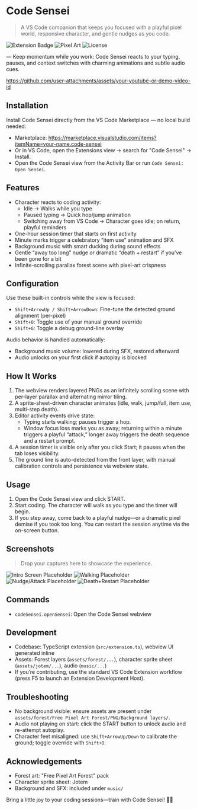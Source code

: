 # Code Sensei

> A VS Code companion that keeps you focused with a playful pixel world, responsive character, and gentle nudges as you code.

![Extension Badge](https://img.shields.io/badge/VS%20Code-Extension-1f6feb?logo=visualstudiocode&logoColor=white)
![Pixel Art](https://img.shields.io/badge/Pixel-Art-8A2BE2)
![License](https://img.shields.io/badge/License-MIT-green)

— Keep momentum while you work: Code Sensei reacts to your typing, pauses, and context switches with charming animations and subtle audio cues.

https://github.com/user-attachments/assets/your-youtube-or-demo-video-id

## Installation

Install Code Sensei directly from the VS Code Marketplace — no local build needed:

- Marketplace: https://marketplace.visualstudio.com/items?itemName=your-name.code-sensei
- Or in VS Code, open the Extensions view → search for "Code Sensei" → Install.
- Open the Code Sensei view from the Activity Bar or run `Code Sensei: Open Sensei`.

## Features

- Character reacts to coding activity:
	- Idle → Walks while you type
	- Paused typing → Quick hop/jump animation
	- Switching away from VS Code → Character goes idle; on return, playful reminders
- One-hour session timer that starts on first activity
- Minute marks trigger a celebratory “item use” animation and SFX
- Background music with smart ducking during sound effects
- Gentle “away too long” nudge or dramatic “death + restart” if you’ve been gone for a bit
- Infinite-scrolling parallax forest scene with pixel-art crispness

## Configuration

Use these built-in controls while the view is focused:

- `Shift+ArrowUp / Shift+ArrowDown`: Fine-tune the detected ground alignment (per-pixel)
- `Shift+O`: Toggle use of your manual ground override
- `Shift+G`: Toggle a debug ground-line overlay

Audio behavior is handled automatically:

- Background music volume: lowered during SFX, restored afterward
- Audio unlocks on your first click if autoplay is blocked

## How It Works

1. The webview renders layered PNGs as an infinitely scrolling scene with per-layer parallax and alternating mirror tiling.
2. A sprite-sheet–driven character animates (idle, walk, jump/fall, item use, multi-step death).
3. Editor activity events drive state:
	 - Typing starts walking; pauses trigger a hop.
	 - Window focus loss marks you as away; returning within a minute triggers a playful “attack,” longer away triggers the death sequence and a restart prompt.
4. A session timer is visible only after you click Start; it pauses when the tab loses visibility.
5. The ground line is auto-detected from the front layer, with manual calibration controls and persistence via webview state.

## Usage

1. Open the Code Sensei view and click START.
2. Start coding. The character will walk as you type and the timer will begin.
3. If you step away, come back to a playful nudge—or a dramatic pixel demise if you took too long. You can restart the session anytime via the on-screen button.

## Screenshots

> Drop your captures here to showcase the experience.

![Intro Screen Placeholder](https://via.placeholder.com/1200x650?text=Intro+Screen+%E2%80%94+Code+Sensei)
![Walking Placeholder](https://via.placeholder.com/1200x650?text=Typing+%E2%86%92+Walking+Animation)
![Nudge/Attack Placeholder](https://via.placeholder.com/1200x650?text=Return+Nudge+%28Attack%29)
![Death+Restart Placeholder](https://via.placeholder.com/1200x650?text=Death+Sequence+%2B+Restart)

## Commands

- `codeSensei.openSensei`: Open the Code Sensei webview

## Development

- Codebase: TypeScript extension (`src/extension.ts`), webview UI generated inline
- Assets: Forest layers (`assets/forest/...`), character sprite sheet (`assets/jotem/...`), audio (`music/...`)
- If you’re contributing, use the standard VS Code Extension workflow (press F5 to launch an Extension Development Host).

## Troubleshooting

- No background visible: ensure assets are present under `assets/forest/Free Pixel Art Forest/PNG/Background layers/`.
- Audio not playing on start: click the START button to unlock audio and re-attempt autoplay.
- Character feet misaligned: use `Shift+ArrowUp/Down` to calibrate the ground; toggle override with `Shift+O`.

## Acknowledgements

- Forest art: "Free Pixel Art Forest" pack
- Character sprite sheet: Jotem
- Background and SFX: included under `music/`

Bring a little joy to your coding sessions—train with Code Sensei! 🥋🌲
